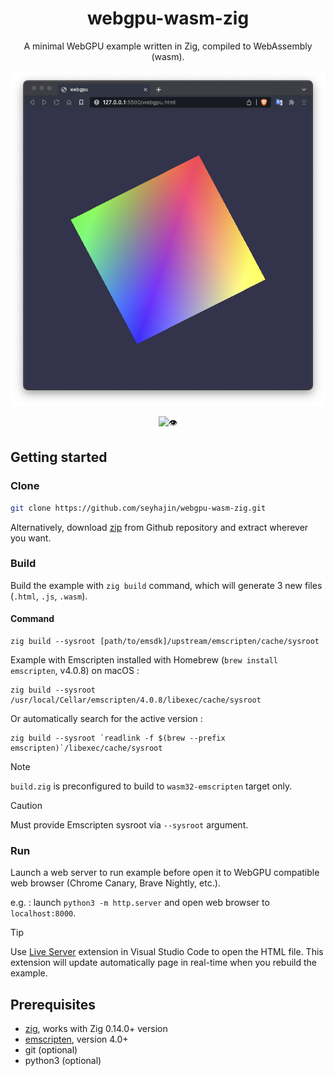 
<div align="center">
<h1>webgpu-wasm-zig</h1>

<p>A minimal WebGPU example written in Zig, compiled to WebAssembly (wasm).</p>

<img src="screen.png"/>
  
![👁️](https://views.whatilearened.today/views/github/seyhajin/webgpu-wasm-zig.svg)

</div>

## Getting started

### Clone

```bash
git clone https://github.com/seyhajin/webgpu-wasm-zig.git
```

Alternatively, download [zip](https://github.com/seyhajin/webgpu-wasm-zig/archive/refs/heads/master.zip) from Github repository and extract wherever you want.

### Build

Build the example with `zig build` command, which will generate 3 new files (`.html`, `.js`, `.wasm`).

#### Command
```
zig build --sysroot [path/to/emsdk]/upstream/emscripten/cache/sysroot
```

Example with Emscripten installed with Homebrew (`brew install emscripten`, v4.0.8) on macOS :
```
zig build --sysroot /usr/local/Cellar/emscripten/4.0.8/libexec/cache/sysroot
```
Or automatically search for the active version :
```
zig build --sysroot `readlink -f $(brew --prefix emscripten)`/libexec/cache/sysroot
```

> [!NOTE] 
> `build.zig` is preconfigured to build to `wasm32-emscripten` target only. 

> [!CAUTION] 
> Must provide Emscripten sysroot via `--sysroot` argument. 

### Run

Launch a web server to run example before open it to WebGPU compatible web browser (Chrome Canary, Brave Nightly, etc.).

e.g. : launch `python3 -m http.server` and open web browser to `localhost:8000`.

> [!TIP]
> Use [Live Server](https://marketplace.visualstudio.com/items?itemName=ritwickdey.LiveServer) extension in Visual Studio Code to open the HTML file. This extension will update automatically page in real-time when you rebuild the example.

## Prerequisites

* [zig](https://www.zig.org/download), works with Zig 0.14.0+ version
* [emscripten](https://emscripten.org), version 4.0+
* git (optional)
* python3 (optional)


